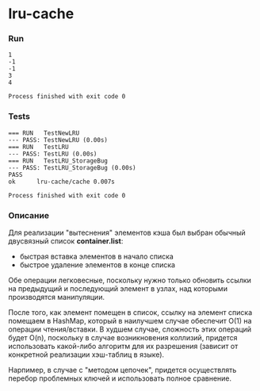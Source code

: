 # lru-cache

### Run
```
1
-1
-1
3
4

Process finished with exit code 0
```

### Tests
```
=== RUN   TestNewLRU
--- PASS: TestNewLRU (0.00s)
=== RUN   TestLRU
--- PASS: TestLRU (0.00s)
=== RUN   TestLRU_StorageBug
--- PASS: TestLRU_StorageBug (0.00s)
PASS
ok      lru-cache/cache 0.007s

Process finished with exit code 0
```

### Описание
Для реализации "вытеснения" элементов кэша был выбран обычный двусвязный список **container.list**:
* быстрая вставка элементов в начало списка
* быстрое удаление элементов в конце списка

Обе операции легковесные, поскольку нужно только обновить ссылки на предыдущий и последующий элемент в узлах, над которыми производятся манипуляции.

После того, как элемент помещен в список, ссылку на элемент списка помещаем в HashMap, который в наилучшем случае обеспечит O(1) на операции чтения/вставки.
В худшем случае, сложность этих операций будет O(n), поскольку в случае возникновения коллизий, придется использовать какой-либо алгоритм для их разрешения (зависит от конкретной реализации хэш-таблиц в языке).

Нарпимер, в случае с "методом цепочек", придется осуществлять перебор проблемных ключей и использовать полное сравнение.